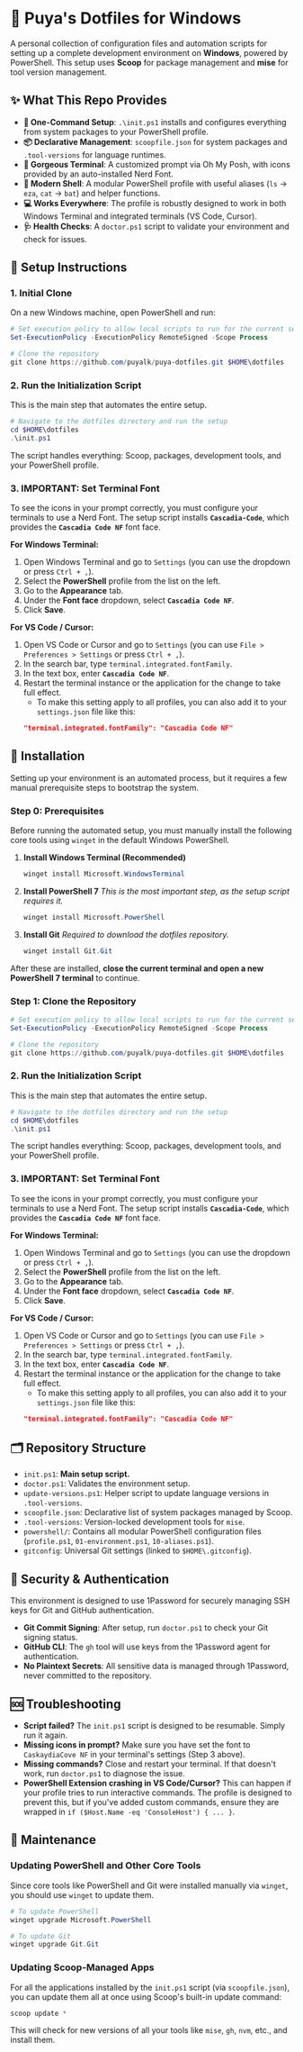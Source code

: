 # 🧰 Puya's Dotfiles for Windows

A personal collection of configuration files and automation scripts for setting up a complete development environment on **Windows**, powered by PowerShell. This setup uses **Scoop** for package management and **mise** for tool version management.

## ✨ What This Repo Provides

-   **🚀 One-Command Setup**: `.\init.ps1` installs and configures everything from system packages to your PowerShell profile.
-   **📦 Declarative Management**: `scoopfile.json` for system packages and `.tool-versions` for language runtimes.
-   **🎨 Gorgeous Terminal**: A customized prompt via Oh My Posh, with icons provided by an auto-installed Nerd Font.
-   **🐚 Modern Shell**: A modular PowerShell profile with useful aliases (`ls` → `eza`, `cat` → `bat`) and helper functions.
-   **💻 Works Everywhere**: The profile is robustly designed to work in both Windows Terminal and integrated terminals (VS Code, Cursor).
-   **🩺 Health Checks**: A `doctor.ps1` script to validate your environment and check for issues.

## 🚀 Setup Instructions

### 1. Initial Clone
On a new Windows machine, open PowerShell and run:

```powershell
# Set execution policy to allow local scripts to run for the current session
Set-ExecutionPolicy -ExecutionPolicy RemoteSigned -Scope Process

# Clone the repository
git clone https://github.com/puyalk/puya-dotfiles.git $HOME\dotfiles
```

### 2. Run the Initialization Script
This is the main step that automates the entire setup.

```powershell
# Navigate to the dotfiles directory and run the setup
cd $HOME\dotfiles
.\init.ps1
```
The script handles everything: Scoop, packages, development tools, and your PowerShell profile.

### 3. **IMPORTANT**: Set Terminal Font
To see the icons in your prompt correctly, you must configure your terminals to use a Nerd Font. The setup script installs **`Cascadia-Code`**, which provides the **`Cascadia Code NF`** font face.

**For Windows Terminal:**
1.  Open Windows Terminal and go to `Settings` (you can use the dropdown or press `Ctrl + ,`).
2.  Select the **PowerShell** profile from the list on the left.
3.  Go to the **Appearance** tab.
4.  Under the **Font face** dropdown, select **`Cascadia Code NF`**.
5.  Click **Save**.

**For VS Code / Cursor:**
1.  Open VS Code or Cursor and go to `Settings` (you can use `File > Preferences > Settings` or press `Ctrl + ,`).
2.  In the search bar, type `terminal.integrated.fontFamily`.
3.  In the text box, enter **`Cascadia Code NF`**.
4.  Restart the terminal instance or the application for the change to take full effect.
    - To make this setting apply to all profiles, you can also add it to your `settings.json` file like this:
    ```json
    "terminal.integrated.fontFamily": "Cascadia Code NF"
    ```

## 🚀 Installation

Setting up your environment is an automated process, but it requires a few manual prerequisite steps to bootstrap the system.

### Step 0: Prerequisites

Before running the automated setup, you must manually install the following core tools using `winget` in the default Windows PowerShell.

1.  **Install Windows Terminal (Recommended)**
    ```powershell
    winget install Microsoft.WindowsTerminal
    ```

2.  **Install PowerShell 7**
    *This is the most important step, as the setup script requires it.*
    ```powershell
    winget install Microsoft.PowerShell
    ```

3.  **Install Git**
    *Required to download the dotfiles repository.*
    ```powershell
    winget install Git.Git
    ```

After these are installed, **close the current terminal and open a new PowerShell 7 terminal** to continue.

### Step 1: Clone the Repository

```powershell
# Set execution policy to allow local scripts to run for the current session
Set-ExecutionPolicy -ExecutionPolicy RemoteSigned -Scope Process

# Clone the repository
git clone https://github.com/puyalk/puya-dotfiles.git $HOME\dotfiles
```

### 2. Run the Initialization Script
This is the main step that automates the entire setup.

```powershell
# Navigate to the dotfiles directory and run the setup
cd $HOME\dotfiles
.\init.ps1
```
The script handles everything: Scoop, packages, development tools, and your PowerShell profile.

### 3. **IMPORTANT**: Set Terminal Font
To see the icons in your prompt correctly, you must configure your terminals to use a Nerd Font. The setup script installs **`Cascadia-Code`**, which provides the **`Cascadia Code NF`** font face.

**For Windows Terminal:**
1.  Open Windows Terminal and go to `Settings` (you can use the dropdown or press `Ctrl + ,`).
2.  Select the **PowerShell** profile from the list on the left.
3.  Go to the **Appearance** tab.
4.  Under the **Font face** dropdown, select **`Cascadia Code NF`**.
5.  Click **Save**.

**For VS Code / Cursor:**
1.  Open VS Code or Cursor and go to `Settings` (you can use `File > Preferences > Settings` or press `Ctrl + ,`).
2.  In the search bar, type `terminal.integrated.fontFamily`.
3.  In the text box, enter **`Cascadia Code NF`**.
4.  Restart the terminal instance or the application for the change to take full effect.
    - To make this setting apply to all profiles, you can also add it to your `settings.json` file like this:
    ```json
    "terminal.integrated.fontFamily": "Cascadia Code NF"
    ```

## 🗂️ Repository Structure

-   `init.ps1`: **Main setup script.**
-   `doctor.ps1`: Validates the environment setup.
-   `update-versions.ps1`: Helper script to update language versions in `.tool-versions`.
-   `scoopfile.json`: Declarative list of system packages managed by Scoop.
-   `.tool-versions`: Version-locked development tools for `mise`.
-   `powershell/`: Contains all modular PowerShell configuration files (`profile.ps1`, `01-environment.ps1`, `10-aliases.ps1`).
-   `gitconfig`: Universal Git settings (linked to `$HOME\.gitconfig`).

## 🔐 Security & Authentication

This environment is designed to use 1Password for securely managing SSH keys for Git and GitHub authentication.

-   **Git Commit Signing**: After setup, run `doctor.ps1` to check your Git signing status.
-   **GitHub CLI**: The `gh` tool will use keys from the 1Password agent for authentication.
-   **No Plaintext Secrets**: All sensitive data is managed through 1Password, never committed to the repository.

## 🆘 Troubleshooting

-   **Script failed?** The `init.ps1` script is designed to be resumable. Simply run it again.
-   **Missing icons in prompt?** Make sure you have set the font to `CaskaydiaCove NF` in your terminal's settings (Step 3 above).
-   **Missing commands?** Close and restart your terminal. If that doesn't work, run `doctor.ps1` to diagnose the issue. 
-   **PowerShell Extension crashing in VS Code/Cursor?** This can happen if your profile tries to run interactive commands. The profile is designed to prevent this, but if you've added custom commands, ensure they are wrapped in `if ($Host.Name -eq 'ConsoleHost') { ... }`. 

## 🔧 Maintenance

### Updating PowerShell and Other Core Tools

Since core tools like PowerShell and Git were installed manually via `winget`, you should use `winget` to update them.

```powershell
# To update PowerShell
winget upgrade Microsoft.PowerShell

# To update Git
winget upgrade Git.Git
```

### Updating Scoop-Managed Apps

For all the applications installed by the `init.ps1` script (via `scoopfile.json`), you can update them all at once using Scoop's built-in update command:

```powershell
scoop update *
```

This will check for new versions of all your tools like `mise`, `gh`, `nvm`, etc., and install them. 